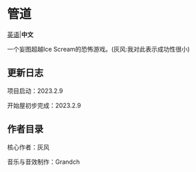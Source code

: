 # 管道

[英语](https://github.com/Grey-Wind/Tube#readme)|**中文**

一个妄图超越Ice Scream的恐怖游戏。(灰风:我对此表示成功性很小)

## 更新日志

项目启动：2023.2.9

开始屋初步完成：2023.2.9

## 作者目录

核心作者：灰风

音乐与音效制作：Grandch

<!-- ## 作者寄语

核心作者寄语：

```
“我们保留了一部分bug，这样才知道你玩的是两个学生做出来的游戏”
```

音效作者寄语：

```
你已经完成了游戏! 但在管道中仍有许多未解之谜等待解开。
这是我们第一次尝试制作游戏，所以可能会有无数的不足或漏洞。但我们将继续为此奋斗!
如果您想获得我们游戏的最新信息，您可以在Twitter, Bilibili，YouTube, Github订阅我们。
未完待续......
``` -->
